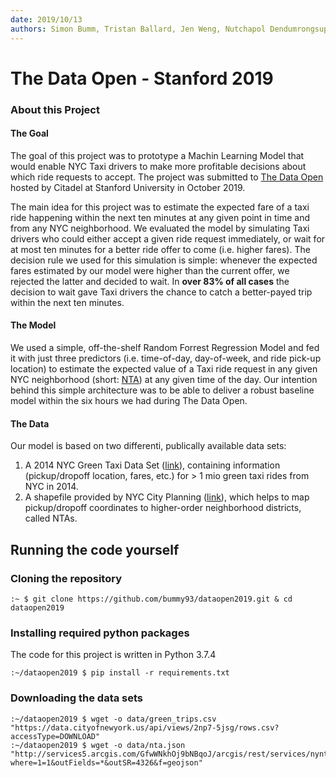 ```yaml
---
date: 2019/10/13 
authors: Simon Bumm, Tristan Ballard, Jen Weng, Nutchapol Dendumrongsup
---
```


# The Data Open - Stanford 2019

### About this Project

#### The Goal

The goal of this project was to prototype a Machin Learning Model that would enable NYC Taxi drivers to make more profitable decisions about which ride requests to accept. The project was submitted to [The Data Open](https://www.citadel.com/careers/the-data-open/) hosted by Citadel at Stanford University in October 2019.
 
The main idea for this project was to estimate the expected fare of a taxi ride happening within the next ten minutes at any given point in time and from any NYC neighborhood. We evaluated the model by simulating Taxi drivers who could either accept a given ride request immediately, or wait for at most ten minutes for a better ride offer to come (i.e. higher fares). The decision rule we used for this simulation is simple: whenever the expected fares estimated by our model were higher than the current offer, we rejected the latter and decided to wait. In **over 83% of all cases** the decision to wait gave Taxi drivers the chance to catch a better-payed trip within the next ten minutes.
 
#### The Model

We used a simple, off-the-shelf Random Forrest Regression Model and fed it with just three predictors (i.e. time-of-day, day-of-week, and ride pick-up location) to estimate the expected value of a Taxi ride request in any given NYC neighborhood (short: [NTA](https://www1.nyc.gov/site/planning/data-maps/open-data/dwn-nynta.page)) at any given time of the day. Our intention behind this simple architecture was to be able to deliver a robust baseline model within the six hours we had during The Data Open.

#### The Data

Our model is based on two differenti, publically available data sets:

1) A 2014 NYC Green Taxi Data Set ([link]()), containing information (pickup/dropoff location, fares, etc.) for > 1 mio green taxi rides from NYC in 2014.
2) A shapefile provided by NYC City Planning ([link](https://www1.nyc.gov/site/planning/data-maps/open-data/dwn-nynta.page)), which helps to map pickup/dropoff coordinates to higher-order neighborhood districts, called NTAs.

## Running the code yourself

### Cloning the repository

```console
:~ $ git clone https://github.com/bummy93/dataopen2019.git & cd dataopen2019
```

### Installing required python packages

The code for this project is written in Python 3.7.4

```console
:~/dataopen2019 $ pip install -r requirements.txt
```

### Downloading the data sets

```console
:~/dataopen2019 $ wget -o data/green_trips.csv "https://data.cityofnewyork.us/api/views/2np7-5jsg/rows.csv?accessType=DOWNLOAD"
:~/dataopen2019 $ wget -o data/nta.json "http://services5.arcgis.com/GfwWNkhOj9bNBqoJ/arcgis/rest/services/nynta/FeatureServer/0/query?where=1=1&outFields=*&outSR=4326&f=geojson"


```
